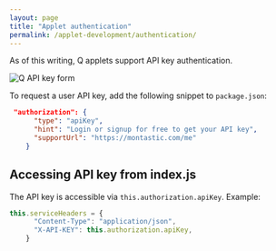 ```yaml
---
layout: page
title: "Applet authentication"
permalink: /applet-development/authentication/
---
```


As of this writing, Q applets support API key authentication.


<div class="row">
    <div class="col-md-12">
        <img src="{{ './images/apikey.png' }}"
                    alt="Q API key form">
    </div>
</div>

To request a user API key, add the following snippet to `package.json`:

```json
 "authorization": {
      "type": "apiKey",
      "hint": "Login or signup for free to get your API key",
      "supportUrl": "https://montastic.com/me"
    }
```

## Accessing API key from index.js

The API key is accessible via `this.authorization.apiKey`. Example:

```javascript
this.serviceHeaders = {
      "Content-Type": "application/json",
      "X-API-KEY": this.authorization.apiKey,
    }
```
